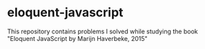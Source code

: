 # eloquent-javascript
This repository contains problems I solved while studying the book "Eloquent JavaScript by Marijn Haverbeke, 2015"
